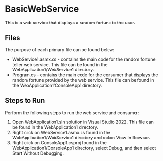 # BasicWebService

This is a web service that displays a random fortune to the user.

## Files
The purpose of each primary file can be found below:
- WebService1.asmx.cs - contains the main code for the random fortune teller web service. This file can be found in the WebApplication1/WebService1 directory.
- Program.cs - contains the main code for the consumer that displays the random fortune provided by the web service. This file can be found in the WebApplication1/ConsoleApp1 directory.

## Steps to Run
Perform the following steps to run the web service and consumer:
1. Open WebApplication1.sln solution in Visual Studio 2022. This file can be found in the WebApplication1 directory.
2. Right click on WebService1.asmx.cs found in the WebApplication1/WebService1 directory and select View in Browser.
3. Right click on ConsoleApp1.csproj found in the WebApplication1/ConsoleApp1 directory, select Debug, and then select Start Without Debugging.
